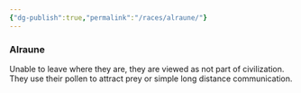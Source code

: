 ```yaml
---
{"dg-publish":true,"permalink":"/races/alraune/"}
---
```


### Alraune
Unable to leave where they are, they are viewed as not part of civilization. They use their pollen to attract prey or simple long distance communication. 